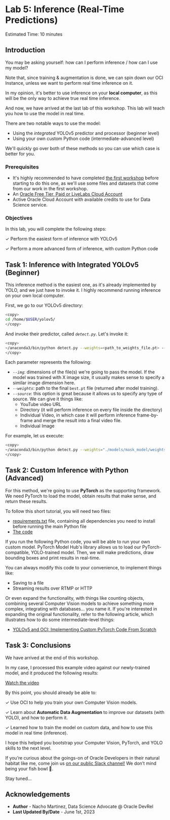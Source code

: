 # Lab 5: Inference (Real-Time Predictions)

Estimated Time: 10 minutes

## Introduction

You may be asking yourself: how can I perform inference / how can I use my model?

Note that, since training & augmentation is done, we can spin down our OCI Instance, unless we want to perform real time inference on it.

In my opinion, it's better to use inference on your **local computer**, as this will be the only way to achieve true real time inference.

And now, we have arrived at the last lab of this workshop. This lab will teach you how to use the model in real time.

There are two notable ways to use the model:

- Using the _integrated_ YOLOv5 predictor and processor (beginner level)
- Using your own custom Python code (intermediate-advanced level)

We'll quickly go over both of these methods so you can use which case is better for you.

### Prerequisites

- It's highly recommended to have completed [the first workshop](../../workshops/mask_detection_labeling/index.html) before starting to do this one, as we'll use some files and datasets that come from our work in the first workshop.
- An [Oracle Free Tier, Paid or LiveLabs Cloud Account](https://signup.cloud.oracle.com/?language=en&sourceType=:ow:de:ce::::RC_WWMK220210P00063:LoL_handsonLab_introduction&intcmp=:ow:de:ce::::RC_WWMK220210P00063:LoL_handsonLab_introduction)
- Active Oracle Cloud Account with available credits to use for Data Science service.

### Objectives

In this lab, you will complete the following steps:

&check; Perform the easiest form of inference with YOLOv5

&check; Perform a more advanced form of inference, with custom Python code

## Task 1: Inference with Integrated YOLOv5 (Beginner)

This inference method is the easiest one, as it's already implemented by YOLO, and we just have to invoke it. I highly recommend running inference on your own local computer.

First, we go to our YOLOv5 directory:

```bash
<copy>
cd /home/$USER/yolov5/
</copy>
```

And invoke their predictor, called _`detect.py`_. Let's invoke it:

```bash
<copy>
~/anaconda3/bin/python detect.py --weights=<path_to_weights_file.pt> --img <model image dimensions> --conf <conf_threshold (0-1)> --source=<SOURCE>
</copy>
```

Each parameter represents the following:
- _`--img`_: dimensions of the file(s) we're going to pass the model. If the model was trained with X image size, it usually makes sense to specify a similar image dimension here.
- _`--weights`_: path to the final `best.pt` file (returned after model training).
- _`--source`_: this option is great because it allows us to specify any type of source. We can give it things like: 
    * YouTube video URL
    * Directory (it will perform inference on every file inside the directory)
    * Individual Video, in which case it will perform inference frame-by-frame and merge the result into a final video file.
    * Individual Image

For example, let us execute:

```bash
<copy>
~/anaconda3/bin/python detect.py --weights="./models/mask_model/weights/best.pt" --img 640 --conf 0.4 --source="./videos/my_video.mp4"
</copy>
```

## Task 2: Custom Inference with Python (Advanced)

For this method, we're going to use **PyTorch** as the supporting framework. We need PyTorch to load the model, obtain results that make sense, and return these results.

To follow this short tutorial, you will need two files:

- [requirements.txt](./files/requirements.txt) file, containing all dependencies you need to install before running the main Python file
- [The code](./files/pytorch_inference.py)

If you run the following Python code, you will be able to run your own custom model. PyTorch Model Hub's library allows us to load our PyTorch-compatible, YOLO-trained model. Then, we will make predictions, draw bounding boxes and print results in real-time.

You can always modify this code to your convenience, to implement things like:

- Saving to a file
- Streaming results over RTMP or HTTP

Or even expand the functionality, with things like counting objects, combining several Computer Vision models to achieve something more complex, integrating with databases... you name it. If you're interested in expanding the original functionality, refer to the following article, which illustrates how to do some intermediate-level things:

- [YOLOv5 and OCI: Implementing Custom PyTorch Code From Scratch](https://medium.com/oracledevs/yolov5-and-oci-implementing-custom-pytorch-code-from-scratch-7c6b82b0b6b1)

## Task 3: Conclusions

We have arrived at the end of this workshop.

In my case, I processed this example video against our newly-trained model, and it produced the following results:

[Watch the video](youtube:LPRrbPiZ2X8)

By this point, you should already be able to:

&check; Use OCI to help you train your own Computer Vision models.

&check; Learn about **Automatic Data Augmentation** to improve our datasets (with YOLO), and how to perform it.

&check; Learned how to train the model on custom data, and how to use this model in real time (inference).

I hope this helped you bootstrap your Computer Vision, PyTorch, and YOLO skills to the next level.

If you’re curious about the goings-on of Oracle Developers in their natural habitat like me, come join us [on our public Slack channel!](https://bit.ly/odevrel_slack) We don’t mind being your fish bowl 🐠.

Stay tuned...

## Acknowledgements

- **Author** - Nacho Martinez, Data Science Advocate @ Oracle DevRel
- **Last Updated By/Date** - June 1st, 2023
